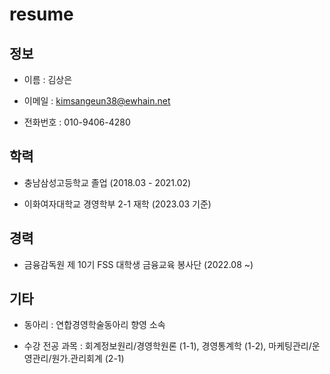 # resume 

## 정보

- 이름 : 김상은

- 이메일 : kimsangeun38@ewhain.net

- 전화번호 : 010-9406-4280

## 학력

- 충남삼성고등학교 졸업 (2018.03 - 2021.02)

- 이화여자대학교 경영학부 2-1 재학 (2023.03 기준)

## 경력

- 금융감독원 제 10기 FSS 대학생 금융교육 봉사단 (2022.08 ~)

## 기타

- 동아리 : 연합경영학술동아리 향영 소속

- 수강 전공 과목 : 회계정보원리/경영학원론 (1-1), 경영통계학 (1-2), 마케팅관리/운영관리/원가.관리회계 (2-1)
